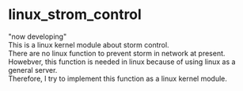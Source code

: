 # linux_strom_control

"now developing" <br>
This is a linux kernel module about storm control. <br>
There are no linux function to prevent storm in network at present.<br>
Howebver, this function is needed in linux because of using linux as a general server.<br>
Therefore, I try to implement this function as a linux kernel module.<br>
